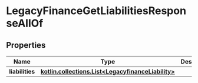 
# LegacyFinanceGetLiabilitiesResponseAllOf

## Properties
Name | Type | Description | Notes
------------ | ------------- | ------------- | -------------
**liabilities** | [**kotlin.collections.List&lt;LegacyfinanceLiability&gt;**](LegacyfinanceLiability.md) |  | 



